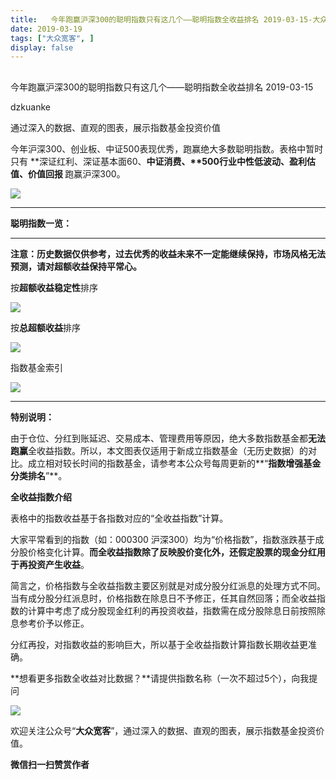 ```yaml
---
title:   今年跑赢沪深300的聪明指数只有这几个——聪明指数全收益排名 2019-03-15-大众宽客
date: 2019-03-19
tags: ["大众宽客", ]
display: false
---
```



## 



今年跑赢沪深300的聪明指数只有这几个——聪明指数全收益排名 2019-03-15




dzkuanke




通过深入的数据、直观的图表，展示指数基金投资价值


今年沪深300、创业板、中证500表现优秀，跑赢绝大多数聪明指数。表格中暂时只有 **深证红利、深证基本面60、<strong style="white-space: normal;">中证消费、**500行业中性低波动、盈利估值、价值回报&nbsp;</strong>跑赢沪深300。

<img class="" data-copyright="0" data-ratio="0.46454767726161367" data-s="300,640" src="https://mmbiz.qpic.cn/mmbiz_png/PKw3FQPmhIjAN7a02YdjNzBexqbA3wnet5NeWOo8Cafju1bCYDVg13fjkwSguicmqOGtepS4yw2JKtoHTV7qTiag/640?wx_fmt=png" data-type="png" data-w="818" style=""/>

****

**聪明指数一览：**

****

**注意：历史数据仅供参考，过去优秀的收益未来不一定能继续保持，市场风格无法预测，请对超额收益保持平常心。**



按**超额收益稳定性**排序

<img class="" data-copyright="0" data-ratio="1.5817307692307692" data-s="300,640" src="https://mmbiz.qpic.cn/mmbiz_png/PKw3FQPmhIjAN7a02YdjNzBexqbA3wne3HyXX2Lia80vejRE2KZceMpLkslggeGNvYr1vC8CgeErL8AZcRHA4Ig/640?wx_fmt=png" data-type="png" data-w="832" style=""/>

按**总超额收益**排序

<img class="" data-copyright="0" data-ratio="1.5779376498800959" data-s="300,640" src="https://mmbiz.qpic.cn/mmbiz_png/PKw3FQPmhIjAN7a02YdjNzBexqbA3wnehXGhibKvibHdsQoniaibeXR1xdNIdnNIfaWhPCsV5pYgniaMicZ7cogFspbQ/640?wx_fmt=png" data-type="png" data-w="834" style=""/>



指数基金索引

<img class="" data-copyright="0" data-ratio="2.4731543624161074" data-s="300,640" src="https://mmbiz.qpic.cn/mmbiz_png/PKw3FQPmhIiadJJADZtmXGcyvUb2OrveYnpnKxfs0vvxWadJBz3KBicLWYepwS7sHhQ5cic0MqxDMzeKuwvLwvrQA/640?wx_fmt=png" data-type="png" data-w="596" style=""/>

****

**特别说明：**

由于仓位、分红到账延迟、交易成本、管理费用等原因，绝大多数指数基金都**无法跑赢**全收益指数。所以，本文图表仅适用于新成立指数基金（无历史数据）的对比。成立相对较长时间的指数基金，请参考本公众号每周更新的**“****指数增强基金分类排名****”**。



**全收益指数介绍**



表格中的指数收益基于各指数对应的“全收益指数”计算。



大家平常看到的指数（如：000300 沪深300）均为“价格指数”，指数涨跌基于成分股价格变化计算。**而全收益指数除了反映股价变化外，还假定股票的现金分红用于再投资产生收益**。



简言之，价格指数与全收益指数主要区别就是对成分股分红派息的处理方式不同。当有成分股分红派息时，价格指数在除息日不予修正，任其自然回落；而全收益指数的计算中考虑了成分股现金红利的再投资收益，指数需在成分股除息日前按照除息参考价予以修正。



分红再投，对指数收益的影响巨大，所以基于全收益指数计算指数长期收益更准确。







**想看更多指数全收益对比数据？**请提供指数名称（一次不超过5个），向我提问

[<img class="" data-ratio="0.9117647058823529" data-s="300,640" src="https://mmbiz.qpic.cn/mmbiz_jpg/PKw3FQPmhIgwjMQCsYbkxYvjLhHbozL2ic2HIdc1u5Cfsibu26NuD25byqktPXXNxtB7bz72ahYJfvABQ7mMicy3g/640?wx_fmt=jpeg" data-type="jpeg" data-w="680" style=""/>]()



欢迎关注公众号“**大众宽客**”，通过深入的数据、直观的图表，展示指数基金投资价值。[](http://mp.weixin.qq.com/s?__biz=MzAwMTc1MDcwNw==&amp;mid=2648273685&amp;idx=2&amp;sn=f53962603c488c41c1a764252eaa1ff9&amp;chksm=82f930c9b58eb9dfb8b77caab4e0b3ccdc7f8af26cff9da3d957844bf16469d99377564fbccf&amp;scene=21#wechat_redirect)


**微信扫一扫赞赏作者**